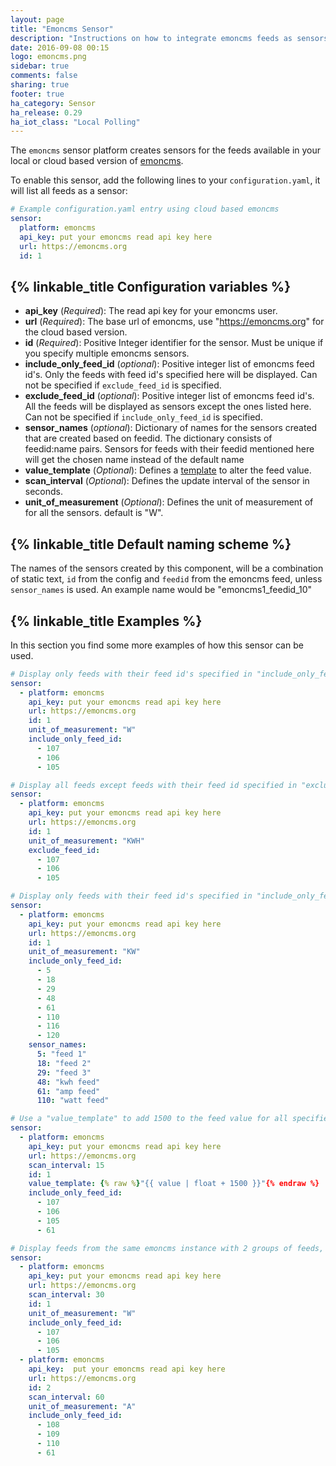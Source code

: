 ```yaml
---
layout: page
title: "Emoncms Sensor"
description: "Instructions on how to integrate emoncms feeds as sensors into Home Assistant."
date: 2016-09-08 00:15
logo: emoncms.png
sidebar: true
comments: false
sharing: true
footer: true
ha_category: Sensor
ha_release: 0.29
ha_iot_class: "Local Polling"
---
```



The `emoncms` sensor platform creates sensors for the feeds available in your local or cloud based version of [emoncms](https://emoncms.org).

To enable this sensor, add the following lines to your `configuration.yaml`, it will list all feeds as a sensor:

```yaml
# Example configuration.yaml entry using cloud based emoncms
sensor:
  platform: emoncms
  api_key: put your emoncms read api key here
  url: https://emoncms.org
  id: 1
```

## {% linkable_title Configuration variables %}

- **api_key** (*Required*): The read api key for your emoncms user.
- **url** (*Required*): The base url of emoncms, use "https://emoncms.org" for the cloud based version.
- **id** (*Required*): Positive Integer identifier for the sensor. Must be unique if you specify multiple emoncms sensors.
- **include_only_feed_id** (*optional*): Positive integer list of emoncms feed id's. Only the feeds with feed id's specified here will be displayed. Can not be specified if `exclude_feed_id` is specified.
- **exclude_feed_id** (*optional*): Positive integer list of emoncms feed id's. All the feeds will be displayed as sensors except the ones listed here. Can not be specified if `include_only_feed_id` is specified.
- **sensor_names** (*optional*): Dictionary of names for the sensors created that are created based on feedid. The dictionary consists of feedid:name pairs. Sensors for feeds with their feedid mentioned here will get the chosen name instead of the default name
- **value_template** (*Optional*): Defines a [template](/topics/templating/) to alter the feed value.
- **scan_interval** (*Optional*): Defines the update interval of the sensor in seconds.
- **unit_of_measurement** (*Optional*): Defines the unit of measurement of for all the sensors. default is "W".

## {% linkable_title Default naming scheme %}

The names of the sensors created by this component, will be a combination of static text, `id` from the config and `feedid` from the emoncms feed, unless `sensor_names` is used.
An example name would be "emoncms1_feedid_10"

## {% linkable_title Examples %}

In this section you find some more examples of how this sensor can be used.

```yaml
# Display only feeds with their feed id's specified in "include_only_feed_id"
sensor:
  - platform: emoncms
    api_key: put your emoncms read api key here
    url: https://emoncms.org
    id: 1
    unit_of_measurement: "W"
    include_only_feed_id:
      - 107
      - 106
      - 105
```


```yaml
# Display all feeds except feeds with their feed id specified in "exclude_feed_id" 
sensor:
  - platform: emoncms
    api_key: put your emoncms read api key here
    url: https://emoncms.org
    id: 1
    unit_of_measurement: "KWH" 
    exclude_feed_id:
      - 107
      - 106
      - 105
```


```yaml
# Display only feeds with their feed id's specified in "include_only_feed_id" and give the feed sensors a name using "sensor_names". You don't have to specify all feeds names in "sensor_names", the remaining sensor names will be chosen based on "id" and the emoncms feedid
sensor:
  - platform: emoncms
    api_key: put your emoncms read api key here
    url: https://emoncms.org   
    id: 1
    unit_of_measurement: "KW" 
    include_only_feed_id:
      - 5
      - 18
      - 29
      - 48
      - 61
      - 110
      - 116
      - 120
    sensor_names:
      5: "feed 1"
      18: "feed 2"
      29: "feed 3"
      48: "kwh feed"
      61: "amp feed"
      110: "watt feed"
```


```yaml
# Use a "value_template" to add 1500 to the feed value for all specified feed id's in "include_feed_id"
sensor:
  - platform: emoncms
    api_key: put your emoncms read api key here
    url: https://emoncms.org
    scan_interval: 15
    id: 1
    value_template: {% raw %}"{{ value | float + 1500 }}"{% endraw %}
    include_only_feed_id:
      - 107
      - 106
      - 105
      - 61
```


```yaml
# Display feeds from the same emoncms instance with 2 groups of feeds, diffrent scan_interval and a diffrent unit_of_measurement
sensor:
  - platform: emoncms
    api_key: put your emoncms read api key here
    url: https://emoncms.org
    scan_interval: 30
    id: 1
    unit_of_measurement: "W" 
    include_only_feed_id:
      - 107
      - 106
      - 105
  - platform: emoncms
    api_key:  put your emoncms read api key here
    url: https://emoncms.org
    id: 2
    scan_interval: 60
    unit_of_measurement: "A" 
    include_only_feed_id:
      - 108
      - 109
      - 110
      - 61
```
